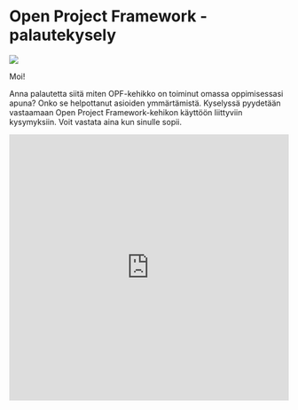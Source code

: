 # Open Project Framework -palautekysely 

![](https://openclipart.org/image/400px/svg_to_png/286038/Neutral_Smiley_-_White.png)

Moi!

Anna palautetta siitä miten OPF-kehikko on toiminut omassa oppimisessasi apuna? Onko se helpottanut asioiden
ymmärtämistä. Kyselyssä pyydetään vastaamaan Open Project Framework-kehikon käyttöön liittyviin kysymyksiin. Voit vastata aina kun sinulle sopii. 

<iframe width="640px" height= "480px" src= "https://forms.office.com/Pages/ResponsePage.aspx?id=8Kqebvc_6U2M1B_71FlRua4cqQOTc5JHr-aPQoYM7B9UN0lNODBTOFUySUY2N0Q2RzZWRlNRWlYxMi4u&embed=true" frameborder= "0" marginwidth= "0" marginheight= "0" style= "border: none; max-width:100%; max-height:100vh" allowfullscreen webkitallowfullscreen mozallowfullscreen msallowfullscreen> </iframe>